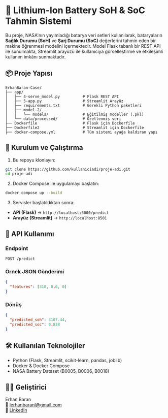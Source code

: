 # 🔋 Lithium-Ion Battery SoH & SoC Tahmin Sistemi

Bu proje, NASA'nın yayımladığı batarya veri setleri kullanılarak, bataryaların **Sağlık Durumu (SoH)** ve **Şarj Durumu (SoC)** değerlerini tahmin eden bir makine öğrenmesi modelini içermektedir. Model Flask tabanlı bir REST API ile sunulmakta, Streamlit arayüzü ile kullanıcıya görselleştirme ve etkileşimli kullanım imkânı sunmaktadır.

## 📦 Proje Yapısı

```
ErhanBaran-Case/
├── app/
│   ├── 4-serve_model.py          # Flask REST API
│   ├── 5-app.py                  # Streamlit Arayüz
│   ├── requirements.txt          # Gerekli Python paketleri
│   ├── model-2/
│   │   └── models/               # Eğitilmiş modeller (.pkl)
│   └── data/processed/           # Özetlenmiş veri
├── Dockerfile                    # Flask için Dockerfile
├── Dockerfile2                   # Streamlit için Dockerfile
├── docker-compose.yml            # Tüm sistemi ayağa kaldıran yapı
```

## 🚀 Kurulum ve Çalıştırma

1. Bu repoyu klonlayın:
```bash
git clone https://github.com/kullaniciadi/proje-adi.git
cd proje-adi
```

2. Docker Compose ile uygulamayı başlatın:
```bash
docker compose up --build
```

3. Servisler başlatıldıktan sonra:

- **API (Flask)** → `http://localhost:5000/predict`  
- **Arayüz (Streamlit)** → `http://localhost:8501`

## 📨 API Kullanımı

### Endpoint
```http
POST /predict
```

### Örnek JSON Gönderimi
```json
{
  "features": [310, 0.0, 0]
}
```

### Dönüş
```json
{
  "predicted_soh": 3107.44,
  "predicted_soc": 0.838
}
```

## 🛠 Kullanılan Teknolojiler

- Python (Flask, Streamlit, scikit-learn, pandas, joblib)
- Docker & Docker Compose
- NASA Battery Dataset (B0005, B0006, B0018)

## 👨‍🔬 Geliştirici

Erhan Baran  
📧 lerhanbaranl@gmail.com  
🔗 [LinkedIn](https://www.linkedin.com/in/erhan-baran/)